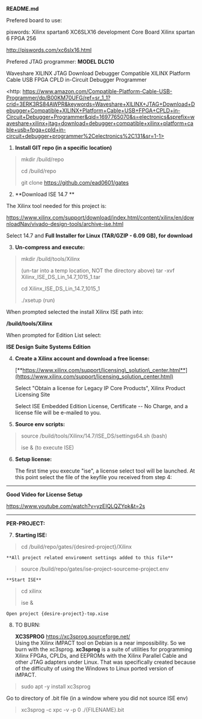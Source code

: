 **README.md**

Prefered board to use:

piswords: Xilinx spartan6 XC6SLX16 development Core Board Xilinx spartan 6 FPGA 256

<http://piswords.com/xc6slx16.html>

Prefered JTAG programmer:  <b> MODEL DLC10 </b>

Waveshare XILINX JTAG Download Debugger Compatible XILINX Platform Cable USB FPGA CPLD in-Circuit Debugger Programmer

<http: https://www.amazon.com/Compatible-Platform-Cable-USB-Programmer/dp/B00KM70UFG/ref=sr_1_1?crid=3ERK3RS84AWPR&keywords=Waveshare+XILINX+JTAG+Download+Debugger+Compatible+XILINX+Platform+Cable+USB+FPGA+CPLD+in-Circuit+Debugger+Programmer&qid=1697765070&s=electronics&sprefix=waveshare+xilinx+jtag+download+debugger+compatible+xilinx+platform+cable+usb+fpga+cpld+in-circuit+debugger+programmer%2Celectronics%2C131&sr=1-1>



1)  **Install GIT repo (in a specific location)**

> mkdir /build/repo
>
> cd /build/repo
>
> git clone https://github.com/ead0601/gates

2)  **Download ISE 14.7 **

The Xilinx tool needed for this project is:

<https://www.xilinx.com/support/download/index.html/content/xilinx/en/downloadNav/vivado-design-tools/archive-ise.html>

Select 14.7 and **Full Installer for Linux (TAR/GZIP - 6.09 GB), for
download**

3)  **Un-compress and execute:**

> mkdir /build/tools/Xilinx
>
> (un-tar into a temp location, NOT the directory above)
> tar -xvf Xilinx\_ISE\_DS\_Lin\_14.7\_1015\_1.tar  
>
> cd Xilinx\_ISE\_DS\_Lin\_14.7\_1015\_1
>
>./xsetup (run)

When prompted selected the install Xilinx ISE path into:

**/build/tools/Xilinx**

When prompted for Edition List select:

**ISE Design Suite Systems Edition**

4)  **Create a Xilinx account and download a free license:**

    [**https://www.xilinx.com/support/licensing\_solution\_center.html**](https://www.xilinx.com/support/licensing_solution_center.html)

    Select "Obtain a license for Legacy IP Core Products", Xilinx
    Product Licensing Site

    Select ISE Embedded Edition License, Certificate -- No Charge, and a
    license file will be e-mailed to you.

5)  **Source env scripts:**

> source /build/tools/Xilinx/14.7/ISE\_DS/settings64.sh (bash)
>
> ise & (to execute ISE)

6)  **Setup license:**

    The first time you execute "ise", a license select tool will be
    launched. At this point select the file of the keyfile you received
    from step 4:

-------------------------------------------------------------------------
**Good Video for License Setup**

https://www.youtube.com/watch?v=yzEIQLQZYpk&t=2s

-------------------------------------------------------------------------

<b> PER-PROJECT: </b>

7)  **Starting ISE:**

>    cd /build/repo/gates/{desired-project}/Xilinx

    **All project related enviroment settings added to this file**
>    
>    source /build/repo/gates/ise-project-sourceme-project.env 

    **Start ISE**
>    
>  cd xilinx
>    
>  ise &

    Open project {desire-project}-top.xise


8) TO BURN:

   **XC3SPROG**
   <https://xc3sprog.sourceforge.net/>
   <br>
   Using the Xilinx iMPACT tool on Debian is a near impossibility. So we burn with the xc3sprog. <b>xc3sprog</b> is a suite of utilities for programming Xilinx FPGAs, CPLDs, and EEPROMs with the Xilinx Parallel Cable and other JTAG adapters under Linux. That was specifically created because of the difficulty of using the Windows to Linux ported version of iMPACT.


>  sudo apt -y install xc3sprog

   Go to directory of .bit file  (in a window where you did not source ISE env)

> xc3sprog -c xpc -v -p 0 ./{FILENAME}.bit



